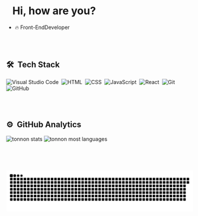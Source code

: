 <h1 align="left">
  <img src="https://raw.githubusercontent.com/kaueMarques/kaueMarques/master/hi.gif" height="25px" width="10px"> 
   Hi, how are you?
</h1>

- 🔥 Front-EndDeveloper 



<br><br>

## 🛠 &nbsp;Tech Stack

![Visual Studio Code](https://img.shields.io/badge/-Visual%20Studio%20Code-05122A?style=flat&logo=visual-studio-code&logoColor=007ACC)&nbsp;
![HTML](https://img.shields.io/badge/-HTML-05122A?style=flat&logo=HTML5)&nbsp;
![CSS](https://img.shields.io/badge/-CSS-05122A?style=flat&logo=CSS3&logoColor=1572B6)&nbsp;
![JavaScript](https://img.shields.io/badge/-JavaScript-05122A?style=flat&logo=javascript)&nbsp;
![React](https://img.shields.io/badge/-React-05122A?style=flat&logo=react)&nbsp;
![Git](https://img.shields.io/badge/-Git-05122A?style=flat&logo=git)&nbsp;
![GitHub](https://img.shields.io/badge/-GitHub-05122A?style=flat&logo=github)&nbsp;


<br><br>

## ⚙️ &nbsp;GitHub Analytics

<p align="left">
  <img width="530em" src="https://github-readme-stats.vercel.app/api?username=tonnon&show_icons=true&theme=vision-friendly-dark" alt="tonnon stats"/>
  <img width="530em" src="https://github-readme-stats.vercel.app/api/top-langs/?username=tonnon&layout=compact&theme=vision-friendly-dark" alt="tonnon most languages"/>
</p>

<br><br>

  
  ##
 
 
  ![Snake animation](https://github.com/tonnon/tonnon/blob/output/github-contribution-grid-snake.svg)
 
</div>
